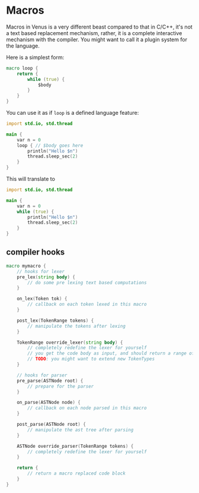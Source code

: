 # Macros

Macros in Venus is a very different beast compared to that in C/C++, it's not a text based replacement mechanism, rather, it is a complete interactive mechanism with the compiler. You might want to call it a plugin system for the language.

Here is a simplest form:

```d
macro loop {
	return {
		while (true) {
			$body
		}
	}
}
```

You can use it as if `loop` is a defined language feature:

```d
import std.io, std.thread

main {
	var n = 0
	loop { // $body goes here
		println("Hello $n")
		thread.sleep_sec(2)
	}
}
```

This will translate to 


```d
import std.io, std.thread

main {
	var n = 0
	while (true) {
		println("Hello $n")
		thread.sleep_sec(2)
	}
}
```

## compiler hooks


```d
macro mymacro {
	// hooks for lexer
	pre_lex(string body) {
		// do some pre lexing text based computations
	}

	on_lex(Token tok) {
		// callback on each token lexed in this macro
	}

	post_lex(TokenRange tokens) {
		// manipulate the tokens after lexing
	}

	TokenRange override_lexer(string body) {
		// completely redefine the lexer for yourself
		// you get the code body as input, and should return a range of Tokens
		// TODO: you might want to extend new TokenTypes
	}

	// hooks for parser
	pre_parse(ASTNode root) {
		// prepare for the parser
	}

	on_parse(ASTNode node) {
		// callback on each node parsed in this macro
	}

	post_parse(ASTNode root) {
		// manipulate the ast tree after parsing
	}

	ASTNode override_parser(TokenRange tokens) {
		// completely redefine the lexer for yourself
	}

	return {
		// return a macro replaced code block
	}
}
```
